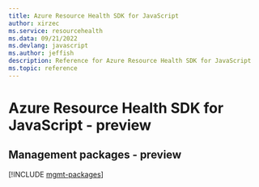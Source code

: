 ```yaml
---
title: Azure Resource Health SDK for JavaScript
author: xirzec
ms.service: resourcehealth
ms.data: 09/21/2022
ms.devlang: javascript
ms.author: jeffish
description: Reference for Azure Resource Health SDK for JavaScript
ms.topic: reference
---
```

# Azure Resource Health SDK for JavaScript - preview

## Management packages - preview
[!INCLUDE [mgmt-packages](resource-health-mgmt-index.md)]